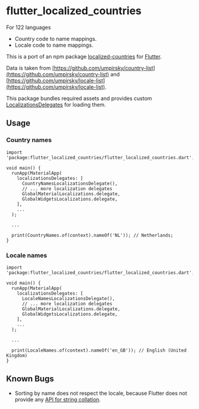 # flutter_localized_countries

For 122 languages
- Country code to name mappings.
- Locale code to name mappings.

This is a port of an npm package [localized-countries](https://github.com/marcbachmann/localized-countries) for [Flutter](https://flutter.io).

Data is taken from [https://github.com/umpirsky/country-list](https://github.com/umpirsky/country-list) and [https://github.com/umpirsky/locale-list](https://github.com/umpirsky/locale-list).

This package bundles required assets and provides custom [LocalizationsDelegates](https://docs.flutter.io/flutter/widgets/LocalizationsDelegate-class.html) for loading them.

## Usage

### Country names 
```$dart
import 'package:flutter_localized_countries/flutter_localized_countries.dart';

void main() {
  runApp(MaterialApp(
    localizationsDelegates: [
      CountryNamesLocalizationsDelegate(),
      // ... more localization delegates
      GlobalMaterialLocalizations.delegate,
      GlobalWidgetsLocalizations.delegate,
    ],
    ...
  );
  
  ...
  
  print(CountryNames.of(context).nameOf('NL')); // Netherlands;
}
```
### Locale names
```$dart
import 'package:flutter_localized_countries/flutter_localized_countries.dart';

void main() {
  runApp(MaterialApp(
    localizationsDelegates: [
      LocaleNamesLocalizationsDelegate(),
      // ... more localization delegates
      GlobalMaterialLocalizations.delegate,
      GlobalWidgetsLocalizations.delegate,
    ],
    ...
  );
  
  ...
  
  print(LocaleNames.of(context).nameOf('en_GB')); // English (United Kingdom)
}
```

## Known Bugs

* Sorting by name does not respect the locale, because Flutter does not provide any [API for string collation](https://github.com/flutter/flutter/issues/27549).
